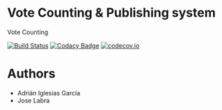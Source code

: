 # Vote Counting & Publishing system

Vote Counting

[![Build Status](https://travis-ci.org/Arquisoft/VoteCounting_2a.svg?branch=master)](https://travis-ci.org/Arquisoft/VoteCounting_2a)
[![Codacy Badge](https://api.codacy.com/project/badge/grade/b0bc6c7eb0ed4a36971dde60a54fc74a)](https://www.codacy.com/app/jelabra/VoteCounting_2a)
[![codecov.io](https://codecov.io/github/Arquisoft/VoteCounting_2a/coverage.svg?branch=master)](https://codecov.io/github/Arquisoft/VoteCounting_2a?branch=master)


# Authors
* Adrián Iglesias García
* Jose Labra





